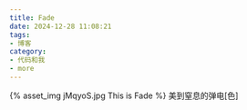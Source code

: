 ```yaml
---
title: Fade
date: 2024-12-28 11:08:21
tags:
- 博客
category:
- 代码和我
- more
---
```

{% asset_img jMqyoS.jpg This is Fade %}
美到窒息的弹电[色]